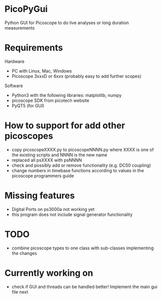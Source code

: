 # PicoPyGui
Python GUI for Picoscope to do live analyses or long duration measurements


# Requirements
Hardware
* PC with Linux, Mac, Windows
* Picoscope 3xxxD or 6xxx (probably easy to add further scopes)

Software
* Python3 with the following libraries: matplotlib, numpy
* picoscope SDK from picotech website
* PyQT5 (for GUI)

# How to support for add other picoscopes
* copy picoscopeXXXX.py to picoscopeNNNN.py where XXXX is one of the existing scripts and NNNN is the new name
* replaced all psXXXX with psNNNN
* check and possibly add or remove functionality (e.g. DC50 coupling)
* change numbers in timebase functions according to values in the picoscope programmers guide

# Missing features
* Digital Ports on ps3000a not working yet
* this program does not include signal generator functionality

# TODO
* combine picoscope types to one class with sub-classes implementing the changes

# Currently working on
* check if GUI and threads can be handled better! Implement the main gui file next
